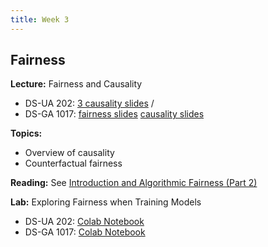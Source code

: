 ```yaml
---
title: Week 3
---
```


## Fairness

**Lecture:** Fairness and Causality

* DS-UA 202: [3 causality slides](../../../assets/3_causality_202.pdf) /
* DS-GA 1017: [fairness slides](../../../assets/2_3_Fairness_1017.pdf) [causality slides](../../../assets/3_causality_202.pdf)

**Topics:**

* Overview of causality
* Counterfactual fairness

**Reading:** See [Introduction and Algorithmic Fairness (Part 2)](../../../assets/fairness_reader_weeks3&4.pdf)

**Lab:** Exploring Fairness when Training Models

* DS-UA 202: [Colab Notebook](https://colab.research.google.com/drive/1OYllyPCmZPCRJwi-btWVZ9DeTrudtyq0)
* DS-GA 1017: [Colab Notebook](https://colab.research.google.com/drive/1C3Tjj0yzOLmM0b8cOKpl8o-KlnBs0vt6?usp=sharing)
